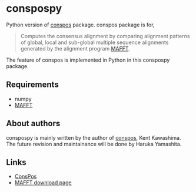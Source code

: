 # conspospy

Python version of [conspos][1] package. conspos package is for,
> Computes the consensus alignment by comparing alignment patterns of global, 
> local and sub-global multiple sequence alignments generated by the alignment 
> program [MAFFT][2].

The feature of conspos is implemented in Python in this conspospy package.

## Requirements

- numpy
- [MAFFT][2]

## About authors

conspospy is mainly written by the author of [conspos][1], Kent Kawashima.
The future revision and maintainance will be done by Haruka Yamashita.

## Links

- [ConsPos][1]
- [MAFFT download page][2]

[1]: https://github.com/kentwait/conspos
[2]: http://mafft.cbrc.jp/alignment/software/
